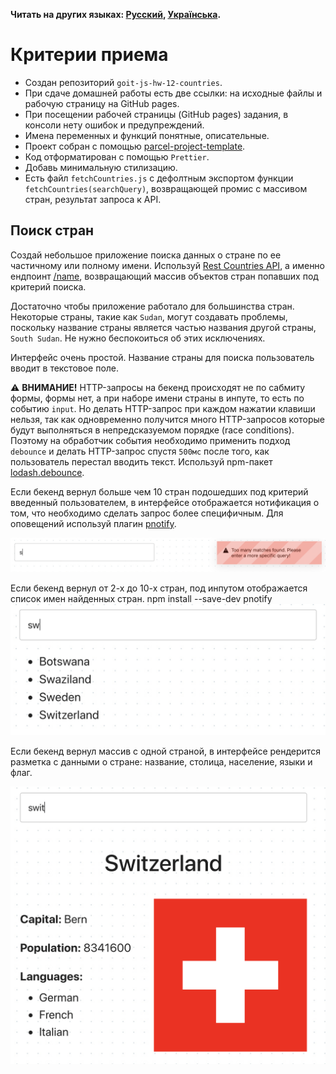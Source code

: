 **Читать на других языках: [Русский](README.md), [Українська](README.ua.md).**

# Критерии приема

- Создан репозиторий `goit-js-hw-12-countries`.
- При сдаче домашней работы есть две ссылки: на исходные файлы и рабочую страницу на GitHub pages.
- При посещении рабочей страницы (GitHub pages) задания, в консоли нету ошибок и предупреждений.
- Имена переменных и функций понятные, описательные.
- Проект собран с помощью
  [parcel-project-template](https://github.com/goitacademy/parcel-project-template).
- Код отформатирован с помощью `Prettier`.
- Добавь минимальную стилизацию.
- Есть файл `fetchCountries.js` с дефолтным экспортом функции `fetchCountries(searchQuery)`,
  возвращающей промис с массивом стран, результат запроса к API.

## Поиск стран

Создай небольшое приложение поиска данных о стране по ее частичному или полному имени. Используй
[Rest Countries API](https://restcountries.eu/), а именно ендпоинт
[/name](https://restcountries.eu/#api-endpoints-name), возвращающий массив объектов стран попавших
под критерий поиска.

Достаточно чтобы приложение работало для большинства стран. Некоторые страны, такие как `Sudan`,
могут создавать проблемы, поскольку название страны является частью названия другой страны,
`South Sudan`. Не нужно беспокоиться об этих исключениях.

Интерфейс очень простой. Название страны для поиска пользователь вводит в текстовое поле.

⚠️ **ВНИМАНИЕ!** HTTP-запросы на бекенд происходят не по сабмиту формы, формы нет, а при наборе
имени страны в инпуте, то есть по событию `input`. Но делать HTTP-запрос при каждом нажатии клавиши
нельзя, так как одновременно получится много HTTP-запросов которые будут выполняться в
непредсказуемом порядке (race conditions). Поэтому на обработчик события необходимо применить подход
`debounce` и делать HTTP-запрос спустя `500мс` после того, как пользователь перестал вводить текст.
Используй npm-пакет [lodash.debounce](https://www.npmjs.com/package/lodash.debounce).

Если бекенд вернул больше чем 10 стран подошедших под критерий введенный пользователем, в интерфейсе
отображается нотификация о том, что необходимо сделать запрос более специфичным. Для оповещений
используй плагин [pnotify](https://github.com/sciactive/pnotify).

![оповещение](assets/query-prompt.png)

Если бекенд вернул от 2-х до 10-х стран, под инпутом отображается список имен найденных стран. npm
install --save-dev pnotify ![список стран](assets/country-list.png)

Если бекенд вернул массив с одной страной, в интерфейсе рендерится разметка с данными о стране:
название, столица, население, языки и флаг.

![информация о стране](assets/country-info.png)
